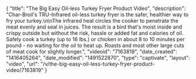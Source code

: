 {
    "title": "The Big Easy Oil-less Turkey Fryer Product Video",
    "description": "Char-Broil's TRU-Infrared oil-less turkey fryer is the safer, healthier way to fry your turkey.\n\nThe infrared heat circles the cooker to penetrate the meat evenly and seal in juices. The result is a bird that's moist inside and crispy outside but without the risk, hassle or added fat and calories of oil. Safely cook a turkey (up to 16 lbs.) or chicken in about 8 to 10 minutes per pound - no waiting for the oil to heat up. Roasts and most other large cuts of meat cook for slightly longer.",
    "videoid": "7163819",
    "date_created": "1416405264",
    "date_modified": "1491522870",
    "type": "captivate",
    "layout": "video",
    "url": "\/v\/the-big-easy-oil-less-turkey-fryer-product-video\/7163819"
}